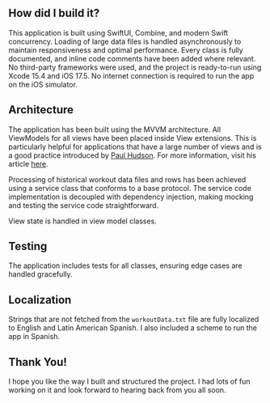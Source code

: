 ## How did I build it?

This application is built using SwiftUI, Combine, and modern Swift concurrency. Loading of large data files is handled asynchronously to maintain responsiveness and optimal performance. Every class is fully documented, and inline code comments have been added where relevant. No third-party frameworks were used, and the project is ready-to-run using Xcode 15.4 and iOS 17.5. No internet connection is required to run the app on the iOS simulator.

## Architecture

The application has been built using the MVVM architecture. All ViewModels for all views have been placed inside View extensions. This is particularly helpful for applications that have a large number of views and is a good practice introduced by [Paul Hudson](https://x.com/twostraws). For more information, visit his article [here](https://www.hackingwithswift.com/books/ios-swiftui/introducing-mvvm-into-your-swiftui-project).

Processing of historical workout data files and rows has been achieved using a service class that conforms to a base protocol. The service code implementation is decoupled with dependency injection, making mocking and testing the service code straightforward.

View state is handled in view model classes.

## Testing

The application includes tests for all classes, ensuring edge cases are handled gracefully.

## Localization

Strings that are not fetched from the `workoutData.txt` file are fully localized to English and Latin American Spanish. I also included a scheme to run the app in Spanish.

## Thank You!

I hope you like the way I built and structured the project. I had lots of fun working on it and look forward to hearing back from you all soon.


